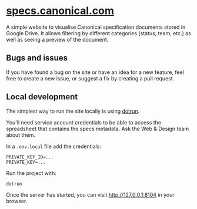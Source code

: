 # [specs.canonical.com](https://specs.canonical.com/)

A simple website to visualise Canonical specification documents stored in Google Drive. It allows filtering by different categories (status, team, etc.) as well as seeing a preview of the document. 

## Bugs and issues

If you have found a bug on the site or have an idea for a new feature, feel free to create a new issue, or suggest a fix by creating a pull request.


## Local development

The simplest way to run the site locally is using [dotrun](https://github.com/canonical/dotrun).

You'll need service account credentials to be able to access the spreadsheet that contains the specs metadata. Ask the Web & Design team about them.

In a `.env.local` file add the credentials:

```
PRIVATE_KEY_ID=...
PRIVATE_KEY=...
```

Run the project with:

```
dotrun
```

Once the server has started, you can visit http://127.0.0.1:8104 in your browser.

